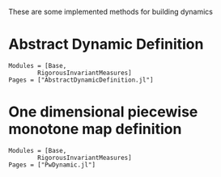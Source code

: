 These are some implemented methods for building dynamics

# Abstract Dynamic Definition

```@autodocs
Modules = [Base, 
        RigorousInvariantMeasures]
Pages = ["AbstractDynamicDefinition.jl"]
```

# One dimensional piecewise monotone map definition
```@autodocs
Modules = [Base, 
        RigorousInvariantMeasures]
Pages = ["PwDynamic.jl"]
```
